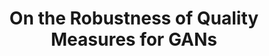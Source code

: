 ---
title: "On the Robustness of Quality Measures for GANs"
venue: ECCV 2022.
year: 2022
externalurl: https://arxiv.org/abs/2201.13019
authors: 
- Motasem Alfarra
- Juan C. Pérez
- Anna Frühstück
- Philip H. S. Torr
- Peter Wonka
- Bernard Ghanem
thumbnail: assets/publications/robustness.jpg
links:
- name: PDF
  type: pdf
  url: 'https://arxiv.org/pdf/2201.13019.pdf'
- name: arXiv
  type: arxiv 
  url: 'https://arxiv.org/abs/2201.13019'
- name: Code
  type: github
  url: https://github.com/MotasemAlfarra/R-FID-Robustness-of-Quality-Measures-for-GANs
---